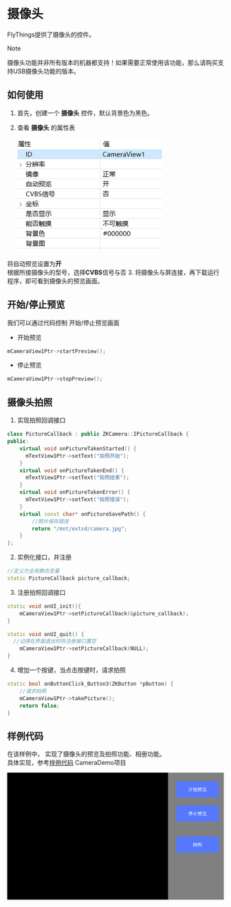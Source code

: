# 摄像头
FlyThings提供了摄像头的控件。  

> [!Note]
>  摄像头功能并非所有版本的机器都支持！如果需要正常使用该功能，那么请购买支持USB摄像头功能的版本。 

## 如何使用  
1. 首先，创建一个 **摄像头** 控件，默认背景色为黑色。
2. 查看 **摄像头** 的属性表  

   ![](assets/camera/properties.png)  

  将自动预览设置为**开**  
  根据所接摄像头的型号，选择**CVBS**信号与否
3. 将摄像头与屏连接，再下载运行程序，即可看到摄像头的预览画面。

## 开始/停止预览
我们可以通过代码控制 开始/停止预览画面
* 开始预览
```c++
mCameraView1Ptr->startPreview();
```
* 停止预览
```c++
mCameraView1Ptr->stopPreview();
```

## 摄像头拍照

1. 实现拍照回调接口
  ```c++
  class PictureCallback : public ZKCamera::IPictureCallback {
  public:
      virtual void onPictureTakenStarted() {
        mTextView1Ptr->setText("拍照开始");
      }
      virtual void onPictureTakenEnd() {
        mTextView1Ptr->setText("拍照结束");
      }
      virtual void onPictureTakenError() {
        mTextView1Ptr->setText("拍照错误");
      }
      virtual const char* onPictureSavePath() {
          //照片保存路径
          return "/mnt/extsd/camera.jpg";
      }
  };
  ```

2. 实例化接口，并注册 
  ```c++
  //定义为全局静态变量
  static PictureCallback picture_callback;
  ```

3. 注册拍照回调接口
  ```c++
  static void onUI_init(){
      mCameraView1Ptr->setPictureCallback(&picture_callback);
  }
  ```
  ```c++
  static void onUI_quit() {
    //记得在界面退出时将注册接口置空
      mCameraView1Ptr->setPictureCallback(NULL);
  }
  ```
4. 增加一个按键，当点击按键时，请求拍照
  ```c++
  static bool onButtonClick_Button3(ZKButton *pButton) {
	  //请求拍照
	  mCameraView1Ptr->takePicture();
      return false;
  }
  ```

## 样例代码
在该样例中， 实现了摄像头的预览及拍照功能、相册功能。   
具体实现，参考[样例代码](demo_download.md#demo_download) CameraDemo项目

![](assets/camera/preview.png) 